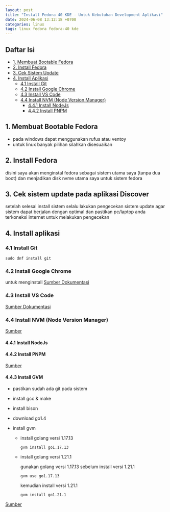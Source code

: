 ```yaml
---
layout: post
title: "Install Fedora 40 KDE - Untuk Kebutuhan Development Aplikasi"
date: 2024-06-08 13:12:18 +0700
categories: linux
tags: linux fedora fedora-40 kde
---
```


## Daftar Isi

- [1. Membuat Bootable Fedora](#1-membuat-bootable-fedora)
- [2. Install Fedora](#2-install-fedora)
- [3. Cek Sistem Update](#3-cek-sistem-update-pada-aplikasi-discover)
- [4. Install Aplikasi](#4-install-aplikasi)
  - [4.1 Install Git](#41-install-git)
  - [4.2 Install Google Chrome](#42-install-google-chrome)
  - [4.3 Install VS Code](#43-install-vs-code)
  - [4.4 Install NVM (Node Version Manager)](#44-install-nvm-node-version-manager)
    - [4.4.1 Install NodeJs](#441-install-nodejs)
    - [4.4.2 Install PNPM](#442-install-pnpm)

## 1. Membuat Bootable Fedora

- pada windows dapat menggunakan rufus atau ventoy
- untuk linux banyak pilihan silahkan disesuaikan

## 2. Install Fedora

disini saya akan menginstal fedora sebagai sistem utama saya (tanpa dua boot) dan menjadikan disk nvme utama saya untuk sistem fedora

## 3. Cek sistem update pada aplikasi Discover

setelah selesai install sistem selalu lakukan pengecekan sistem update agar sistem dapat berjalan dengan optimal dan pastikan pc/laptop anda terkoneksi internet untuk melakukan pengecekan

## 4. Install aplikasi

### 4.1 Install Git

`sudo dnf install git`

### 4.2 Install Google Chrome

untuk menginstall
[Sumber Dokumentasi](https://docs.fedoraproject.org/en-US/quick-docs/installing-chromium-or-google-chrome-browsers/#_installing_chrome_using_terminal)

### 4.3 Install VS Code

[Sumber Dokumentasi](https://code.visualstudio.com/docs/setup/linux#_rhel-fedora-and-centos-based-distributions)

### 4.4 Install NVM (Node Version Manager)

[Sumber](https://github.com/nvm-sh/nvm?tab=readme-ov-file#installing-and-updating)

#### 4.4.1 Install NodeJs

#### 4.4.2 Install PNPM

[Sumber](https://pnpm.io/installation#using-npm)

#### 4.4.3 Install GVM

- pastikan sudah ada git pada sistem
- install gcc & make
- install bison
- download go1.4
- install gvm

  - install golang versi 1.17.13

    `gvm install go1.17.13`

  - install golang versi 1.21.1

    gunakan golang versi 1.17.13 sebelum install versi 1.21.1

    `gvm use go1.17.13`

    kemudian install versi 1.21.1

    `gvm install go1.21.1`

[Sumber](https://github.com/moovweb/gvm)
